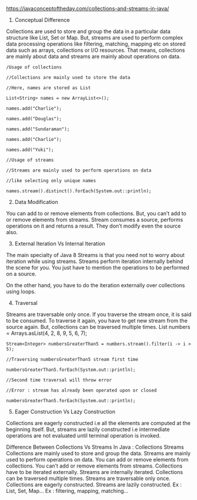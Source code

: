 https://javaconceptoftheday.com/collections-and-streams-in-java/


1) Conceptual Difference

Collections are used to store and group the data in a particular data structure like List, Set or Map. 
But, streams are used to perform complex data processing operations like filtering, matching, mapping etc on stored data such as arrays, 
collections or I/O resources. 
That means, collections are mainly about data and streams are mainly about operations on data.

	/Usage of collections
	         
	//Collections are mainly used to store the data
	         
	//Here, names are stored as List
	         
	List<String> names = new ArrayList<>();
	         
	names.add("Charlie");
	         
	names.add("Douglas");
	         
	names.add("Sundaraman");
	         
	names.add("Charlie");
	         
	names.add("Yuki");
	         
	//Usage of streams
	         
	//Streams are mainly used to perform operations on data
	         
	//like selecting only unique names
	         
	names.stream().distinct().forEach(System.out::println);
	         
2) Data Modification

You can add to or remove elements from collections. But, you can’t add to or remove elements from streams. Stream consumes a source,
 performs operations on it and returns a result. They don’t modify even the source also.
 
3) External Iteration Vs Internal Iteration

The main specialty of Java 8 Streams is that you need not to worry about iteration while using streams.
 Streams perform iteration internally behind the scene for you. You just have to mention the operations to be performed on a source.

On the other hand, you have to do the iteration externally over collections using loops.

4) Traversal

Streams are traversable only once. If you traverse the stream once, it is said to be consumed. To traverse it again,
 you have to get new stream from the source again. But, collections can be traversed multiple times.
	 List<Integer> numbers = Arrays.asList(4, 2, 8, 9, 5, 6, 7);
	         
	Stream<Integer> numbersGreaterThan5 = numbers.stream().filter(i -> i > 5);
	         
	//Traversing numbersGreaterThan5 stream first time
	         
	numbersGreaterThan5.forEach(System.out::println);
	         
	//Second time traversal will throw error
	         
	//Error : stream has already been operated upon or closed
	         
	numbersGreaterThan5.forEach(System.out::println);
	
5) Eager Construction Vs Lazy Construction

Collections are eagerly constructed i.e all the elements are computed at the beginning itself. 
But, streams are lazily constructed i.e intermediate operations are not evaluated until terminal operation is invoked.

Difference Between Collections Vs Streams In Java :
Collections 	                                                               Streams
Collections are mainly used to store and group the data. 	   Streams are mainly used to perform operations on data.
You can add or remove elements from collections. 	           You can’t add or remove elements from streams.
Collections have to be iterated externally. 	               Streams are internally iterated.
Collections can be traversed multiple times. 	               Streams are traversable only once.
Collections are eagerly constructed. 	                       Streams are lazily constructed.
Ex : List, Set, Map… 	                                       Ex : filtering, mapping, matching… 
